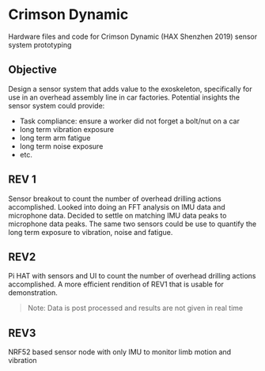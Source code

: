 # Crimson Dynamic

Hardware files and code for Crimson Dynamic (HAX Shenzhen 2019) sensor system prototyping

## Objective
Design a sensor system that adds value to the exoskeleton, specifically for use in an overhead assembly line in car factories. Potential insights the sensor system could provide:
* Task compliance: ensure a worker did not forget a bolt/nut on a car
* long term vibration exposure
* long term arm fatigue
* long term noise exposure
 * etc.

## REV 1
Sensor breakout to count the number of overhead drilling actions accomplished. Looked into doing an FFT analysis on IMU data and microphone data. Decided to settle on matching IMU data peaks to microphone data peaks. The same two sensors could be use to quantify the long term exposure to vibration, noise and fatigue.

## REV2
Pi HAT with sensors and UI to count the number of overhead drilling actions accomplished. A more efficient rendition of REV1 that is usable for demonstration.
> Note: Data is post processed and results are not given in real time

## REV3
NRF52 based sensor node with only IMU to monitor limb motion and vibration
